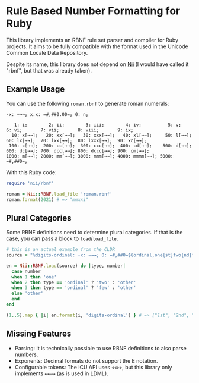 # Rule Based Number Formatting for Ruby

This library implements an RBNF rule set parser and compiler for Ruby projects.
It aims to be fully compatible with the format used in the Unicode Common Locale Data Repository.

Despite its name, this library does not depend on [Nii](https://github.com/rkh/nii) (I would have called it "rbnf", but that was already taken).

## Example Usage

You can use the following `roman.rbnf` to generate roman numerals:

```
-x: −→→; x.x: =#,##0.00=; 0: n;

   1: i;        2: ii;        3: iii;        4: iv;          5: v;       6: vi;       7: vii;       8: viii;       9: ix;
  10: x[→→];   20: xx[→→];   30: xxx[→→];   40: xl[→→];     50: l[→→];  60: lx[→→];  70: lxx[→→];  80: lxxx[→→];  90: xc[→→];
 100: c[→→];  200: cc[→→];  300: ccc[→→];  400: cd[→→];    500: d[→→]; 600: dc[→→]; 700: dcc[→→]; 800: dccc[→→]; 900: cm[→→];
1000: m[→→]; 2000: mm[→→]; 3000: mmm[→→]; 4000: mmmm[→→]; 5000: =#,##0=;
```

With this Ruby code:

``` ruby
require 'nii/rbnf'

roman = Nii::RBNF.load_file 'roman.rbnf'
roman.format(2021) # => "mmxxi"
```

## Plural Categories

Some RBNF definitions need to determine plural categories. If that is the case, you can pass a block to `load`/`load_file`.

``` ruby
# this is an actual example from the CLDR
source = "%digits-ordinal: -x: −→→; 0: =#,##0=$(ordinal,one{st}two{nd}few{rd}other{th})$;"

en = Nii::RBNF.load(source) do |type, number|
  case number
  when 1 then 'one'
  when 2 then type == 'ordinal' ? 'two' : 'other'
  when 3 then type == 'ordinal' ? 'few' : 'other'
  else 'other'
  end
end

(1..5).map { |i| en.format(i, 'digits-ordinal') } # => ["1st", "2nd", "3rd", "4th", "5th"]
```

## Missing Features

* Parsing: It is technically possible to use RBNF definitions to also parse numbers.
* Exponents: Decimal formats do not support the E notation.
* Configurable tokens: The ICU API uses `<<>>`, but this library only implements `←←→→` (as is used in LDML).
